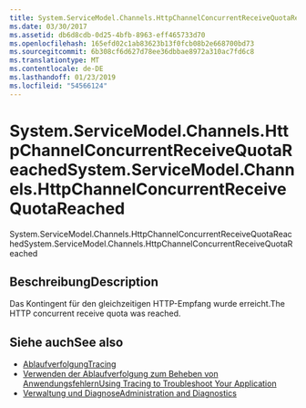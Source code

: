 ```yaml
---
title: System.ServiceModel.Channels.HttpChannelConcurrentReceiveQuotaReached
ms.date: 03/30/2017
ms.assetid: db6d8cdb-0d25-4bfb-8963-eff465733d70
ms.openlocfilehash: 165efd02c1ab83623b13f0fcb08b2e668700bd73
ms.sourcegitcommit: 6b308cf6d627d78ee36dbbae8972a310ac7fd6c8
ms.translationtype: MT
ms.contentlocale: de-DE
ms.lasthandoff: 01/23/2019
ms.locfileid: "54566124"
---
```

# <a name="systemservicemodelchannelshttpchannelconcurrentreceivequotareached"></a><span data-ttu-id="954b2-102">System.ServiceModel.Channels.HttpChannelConcurrentReceiveQuotaReached</span><span class="sxs-lookup"><span data-stu-id="954b2-102">System.ServiceModel.Channels.HttpChannelConcurrentReceiveQuotaReached</span></span>
<span data-ttu-id="954b2-103">System.ServiceModel.Channels.HttpChannelConcurrentReceiveQuotaReached</span><span class="sxs-lookup"><span data-stu-id="954b2-103">System.ServiceModel.Channels.HttpChannelConcurrentReceiveQuotaReached</span></span>  
  
## <a name="description"></a><span data-ttu-id="954b2-104">Beschreibung</span><span class="sxs-lookup"><span data-stu-id="954b2-104">Description</span></span>  
 <span data-ttu-id="954b2-105">Das Kontingent für den gleichzeitigen HTTP-Empfang wurde erreicht.</span><span class="sxs-lookup"><span data-stu-id="954b2-105">The HTTP concurrent receive quota was reached.</span></span>  
  
## <a name="see-also"></a><span data-ttu-id="954b2-106">Siehe auch</span><span class="sxs-lookup"><span data-stu-id="954b2-106">See also</span></span>
- [<span data-ttu-id="954b2-107">Ablaufverfolgung</span><span class="sxs-lookup"><span data-stu-id="954b2-107">Tracing</span></span>](../../../../../docs/framework/wcf/diagnostics/tracing/index.md)
- [<span data-ttu-id="954b2-108">Verwenden der Ablaufverfolgung zum Beheben von Anwendungsfehlern</span><span class="sxs-lookup"><span data-stu-id="954b2-108">Using Tracing to Troubleshoot Your Application</span></span>](../../../../../docs/framework/wcf/diagnostics/tracing/using-tracing-to-troubleshoot-your-application.md)
- [<span data-ttu-id="954b2-109">Verwaltung und Diagnose</span><span class="sxs-lookup"><span data-stu-id="954b2-109">Administration and Diagnostics</span></span>](../../../../../docs/framework/wcf/diagnostics/index.md)
